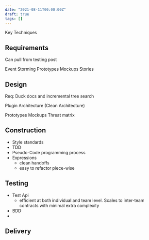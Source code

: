 ```yaml
---
date: "2021-08-11T00:00:00Z"
draft: true
tags: []
---
```


<!-- How do I handle key techniques for cross-cutting concerns? critical thought?

- I could use lines from each topic to it's techniques, but that would get crowded
- I could use multiple diagrams
- I could divide techniques by cross-cutting concern within lifecycle phases
  - that doesn't allow me to show techniques that belong everywhere or may be alternatives (like kanban/scrum)

 -->

<!-- TODO: I want to differentiate standard vs my recommendation

Do I even want to tackle this before enumerating the standard?
 -->

Key Techniques

## Requirements

Can pull from testing post


Event Storming
Prototypes
Mockups
Stories


## Design

Req: Duck docs and incremental tree search

Plugin Architecture (Clean Architecture)

Prototypes 
Mockups
Threat matrix


## Construction

- Style standards
- TDD
- Pseudo-Code programming process
- Expressions
  - clean handoffs
  - easy to refactor piece-wise

## Testing

- Test Api
  - efficient at both individual and team level. Scales to inter-team contracts with minimal extra complexity
- BDD
- 

## Delivery

## 